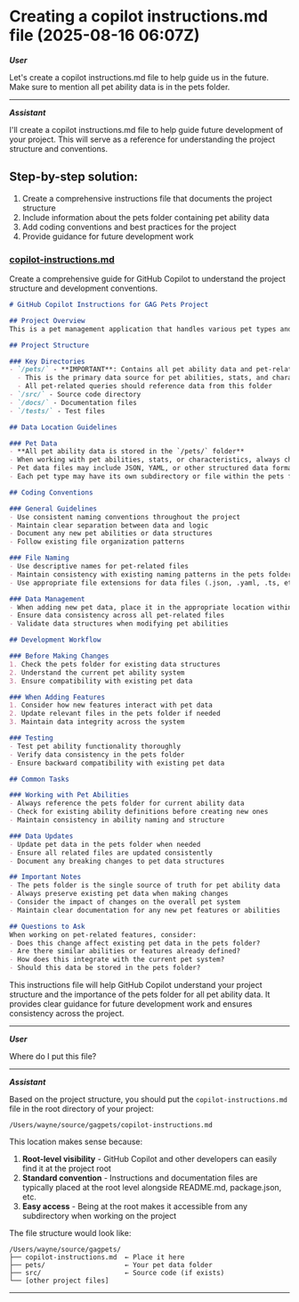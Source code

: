<!-- Generated by SpecStory -->

# Creating a copilot instructions.md file (2025-08-16 06:07Z)

_**User**_

Let's create a copilot instructions.md file to help guide us in the future. Make sure to mention all pet ability data is in the pets folder.

---

_**Assistant**_

I'll create a copilot instructions.md file to help guide future development of your project. This will serve as a reference for understanding the project structure and conventions.

## Step-by-step solution:

1. Create a comprehensive instructions file that documents the project structure
2. Include information about the pets folder containing pet ability data
3. Add coding conventions and best practices for the project
4. Provide guidance for future development work

### [copilot-instructions.md](file:///Users/wayne/source/gagpets/copilot-instructions.md)

Create a comprehensive guide for GitHub Copilot to understand the project structure and development conventions.

````markdown
# GitHub Copilot Instructions for GAG Pets Project

## Project Overview
This is a pet management application that handles various pet types and their abilities. The project focuses on pet data management and related functionality.

## Project Structure

### Key Directories
- `/pets/` - **IMPORTANT**: Contains all pet ability data and pet-related information
  - This is the primary data source for pet abilities, stats, and characteristics
  - All pet-related queries should reference data from this folder
- `/src/` - Source code directory
- `/docs/` - Documentation files
- `/tests/` - Test files

## Data Location Guidelines

### Pet Data
- **All pet ability data is stored in the `/pets/` folder**
- When working with pet abilities, stats, or characteristics, always check the pets folder first
- Pet data files may include JSON, YAML, or other structured data formats
- Each pet type may have its own subdirectory or file within the pets folder

## Coding Conventions

### General Guidelines
- Use consistent naming conventions throughout the project
- Maintain clear separation between data and logic
- Document any new pet abilities or data structures
- Follow existing file organization patterns

### File Naming
- Use descriptive names for pet-related files
- Maintain consistency with existing naming patterns in the pets folder
- Use appropriate file extensions for data files (.json, .yaml, .ts, etc.)

### Data Management
- When adding new pet data, place it in the appropriate location within the pets folder
- Ensure data consistency across all pet-related files
- Validate data structures when modifying pet abilities

## Development Workflow

### Before Making Changes
1. Check the pets folder for existing data structures
2. Understand the current pet ability system
3. Ensure compatibility with existing pet data

### When Adding Features
1. Consider how new features interact with pet data
2. Update relevant files in the pets folder if needed
3. Maintain data integrity across the system

### Testing
- Test pet ability functionality thoroughly
- Verify data consistency in the pets folder
- Ensure backward compatibility with existing pet data

## Common Tasks

### Working with Pet Abilities
- Always reference the pets folder for current ability data
- Check for existing ability definitions before creating new ones
- Maintain consistency in ability naming and structure

### Data Updates
- Update pet data in the pets folder when needed
- Ensure all related files are updated consistently
- Document any breaking changes to pet data structures

## Important Notes
- The pets folder is the single source of truth for pet ability data
- Always preserve existing pet data when making changes
- Consider the impact of changes on the overall pet system
- Maintain clear documentation for any new pet features or abilities

## Questions to Ask
When working on pet-related features, consider:
- Does this change affect existing pet data in the pets folder?
- Are there similar abilities or features already defined?
- How does this integrate with the current pet system?
- Should this data be stored in the pets folder?
````

This instructions file will help GitHub Copilot understand your project structure and the importance of the pets folder for all pet ability data. It provides clear guidance for future development work and ensures consistency across the project.

---

_**User**_

Where do I put this file?

---

_**Assistant**_

Based on the project structure, you should put the `copilot-instructions.md` file in the root directory of your project:

```
/Users/wayne/source/gagpets/copilot-instructions.md
```

This location makes sense because:

1. **Root-level visibility** - GitHub Copilot and other developers can easily find it at the project root
2. **Standard convention** - Instructions and documentation files are typically placed at the root level alongside README.md, package.json, etc.
3. **Easy access** - Being at the root makes it accessible from any subdirectory when working on the project

The file structure would look like:
```
/Users/wayne/source/gagpets/
├── copilot-instructions.md  ← Place it here
├── pets/                    ← Your pet data folder
├── src/                     ← Source code (if exists)
└── [other project files]
```

---

